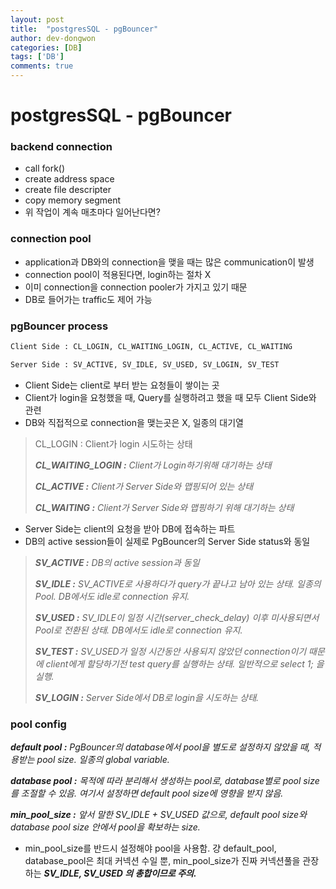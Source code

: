 ```yaml
---
layout: post
title:  "postgresSQL - pgBouncer"
author: dev-dongwon
categories: [DB]
tags: ['DB']
comments: true
---
```

# postgresSQL - pgBouncer

### backend connection

- call fork()
- create address space
- create file descripter
- copy memory segment
- 위 작업이 계속 매초마다 일어난다면?

### connection pool
- application과 DB와의 connection을 맺을 때는 많은 communication이 발생
- connection pool이 적용된다면, login하는 절차 X
- 이미 connection을 connection pooler가 가지고 있기 때문
- DB로 들어가는 traffic도 제어 가능

### pgBouncer process

```bash
Client Side : CL_LOGIN, CL_WAITING_LOGIN, CL_ACTIVE, CL_WAITING

Server Side : SV_ACTIVE, SV_IDLE, SV_USED, SV_LOGIN, SV_TEST
```

- Client Side는 client로 부터 받는 요청들이 쌓이는 곳
- Client가 login을 요청했을 때, Query를 실행하려고 했을 때 모두 Client Side와 관련
- DB와 직접적으로 connection을 맺는곳은 X, 일종의 대기열

> CL_LOGIN : Client가 login 시도하는 상태
>
>
> ***CL_WAITING_LOGIN :** Client가 Login하기위해 대기하는 상태*
>
> ***CL_ACTIVE :** Client가 Server Side와 맵핑되어 있는 상태*
>
> ***CL_WAITING :** Client가 Server Side와 맵핑하기 위해 대기하는 상태*
>

- Server Side는 client의 요청을 받아 DB에 접속하는 파트
- DB의 active session들이 실제로 PgBouncer의 Server Side status와 동일

> ***SV_ACTIVE :** DB의 active session과 동일*
>
>
> ***SV_IDLE :** SV_ACTIVE로 사용하다가 query가 끝나고 남아 있는 상태. 일종의 Pool. DB에서도 idle로 connection 유지.*
>
>
> ***SV_USED :** SV_IDLE이 일정 시간(server_check_delay) 이후 미사용되면서 Pool로 전환된 상태. DB에서도 idle로 connection 유지.*
>
>
> ***SV_TEST :** SV_USED가 일정 시간동안 사용되지 않았던 connection이기 때문에 client에게 할당하기전 test query를 실행하는 상태. 일반적으로 select 1; 을 실행.*
>
>
> ***SV_LOGIN :** Server Side에서 DB로 login을 시도하는 상태.*
>

### pool config

***default pool :** PgBouncer의 database에서 pool을 별도로 설정하지 않았을 때, 적용받는 pool size. 일종의 global variable.*

***database pool :** 목적에 따라 분리해서 생성하는 pool로, database별로 pool size를 조절할 수 있음. 여기서 설정하면 default pool size에 영향을 받지 않음.*

***min_pool_size :** 앞서 말한 SV_IDLE + SV_USED 값으로, default pool size와 database pool size 안에서 pool을 확보하는 size.*

- min_pool_size를 반드시 설정해야 pool을 사용함. 걍 default_pool, database_pool은 최대 커넥션 수일 뿐, min_pool_size가 진짜 커넥션풀을 관장하는 ***SV_IDLE, SV_USED 의 총합이므로 주의.***
